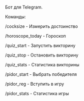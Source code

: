 Бот для Telegram.

Команды:

/cocksize - Измерить достоинство

/horoscope_today - Гороскоп

/quiz_start - Запустить викторину

/quiz_stop - Остановить викторину

/quiz_stats - Статистика викторины

/pidor_start - Выбрать победителя

/pidor_reg - Вступить в игру

/pidor_stats - Статистика игры
